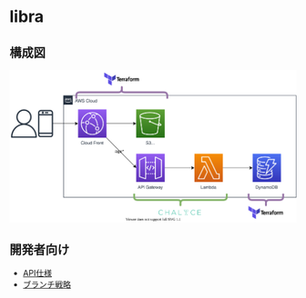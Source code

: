 # libra

## 構成図

![構成図](./assets/diagram.dio.svg)

## 開発者向け

- [API仕様](https://tomozo6.github.io/libra/dist/)
- [ブランチ戦略](./Git-Branching-Strategies.md)

